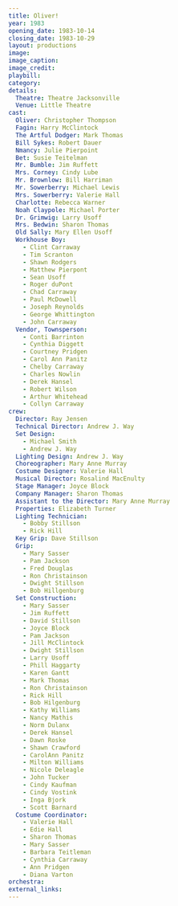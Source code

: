 ```yaml
---
title: Oliver!
year: 1983
opening_date: 1983-10-14
closing_date: 1983-10-29
layout: productions
image:
image_caption:
image_credit:
playbill: 
category: 
details:
  Theatre: Theatre Jacksonville
  Venue: Little Theatre
cast:
  Oliver: Christopher Thompson
  Fagin: Harry McClintock
  The Artful Dodger: Mark Thomas
  Bill Sykes: Robert Dauer
  Nmancy: Julie Pierpoint
  Bet: Susie Teitelman
  Mr. Bumble: Jim Ruffett
  Mrs. Corney: Cindy Lube
  Mr. Brownlow: Bill Harriman
  Mr. Sowerberry: Michael Lewis
  Mrs. Sowerberry: Valerie Hall
  Charlotte: Rebecca Warner
  Noah Claypole: Michael Porter
  Dr. Grimwig: Larry Usoff
  Mrs. Bedwin: Sharon Thomas
  Old Sally: Mary Ellen Usoff 
  Workhouse Boy:
    - Clint Carraway
    - Tim Scranton
    - Shawn Rodgers
    - Matthew Pierpont
    - Sean Usoff
    - Roger duPont
    - Chad Carraway
    - Paul McDowell
    - Joseph Reynolds
    - George Whittington
    - John Carraway
  Vendor, Townsperson:
    - Conti Barrinton
    - Cynthia Diggett
    - Courtney Pridgen
    - Carol Ann Panitz
    - Chelby Carraway
    - Charles Nowlin
    - Derek Hansel
    - Robert Wilson
    - Arthur Whitehead
    - Collyn Carraway
crew:
  Director: Ray Jensen
  Technical Director: Andrew J. Way
  Set Design:
    - Michael Smith
    - Andrew J. Way
  Lighting Design: Andrew J. Way
  Choreographer: Mary Anne Murray
  Costume Designer: Valerie Hall
  Musical Director: Rosalind MacEnulty
  Stage Manager: Joyce Block
  Company Manager: Sharon Thomas
  Assistant to the Director: Mary Anne Murray
  Properties: Elizabeth Turner
  Lighting Technician:
    - Bobby Stillson
    - Rick Hill
  Key Grip: Dave Stillson
  Grip:
    - Mary Sasser
    - Pam Jackson
    - Fred Douglas
    - Ron Christainson
    - Dwight Stillson 
    - Bob Hillgenburg
  Set Construction:
    - Mary Sasser
    - Jim Ruffett
    - David Stillson
    - Joyce Block
    - Pam Jackson
    - Jill McClintock
    - Dwight Stillson 
    - Larry Usoff
    - Phill Haggarty
    - Karen Gantt
    - Mark Thomas
    - Ron Christainson
    - Rick Hill
    - Bob Hilgenburg
    - Kathy Williams
    - Nancy Mathis
    - Norm Dulanx
    - Derek Hansel
    - Dawn Roske
    - Shawn Crawford
    - CarolAnn Panitz
    - Milton Williams
    - Nicole Deleagle
    - John Tucker
    - Cindy Kaufman
    - Cindy Vostink
    - Inga Bjork
    - Scott Barnard
  Costume Coordinator:
    - Valerie Hall
    - Edie Hall
    - Sharon Thomas
    - Mary Sasser
    - Barbara Teitleman
    - Cynthia Carraway
    - Ann Pridgen
    - Diana Varton
orchestra:
external_links:
---
```



